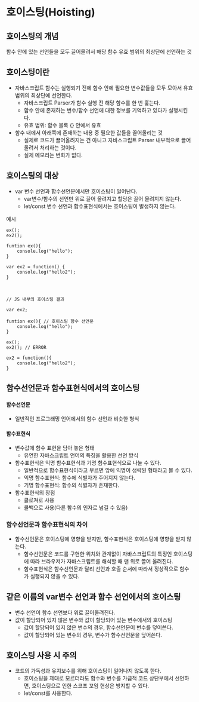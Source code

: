 # 호이스팅(Hoisting)

## 호이스팅의 개념

함수 안에 있는 선언들을 모두 끌어올려서 해당 함수 유효 범위의 최상단에 선언하는 것



## 호이스팅이란

- 자바스크립트 함수는 실행되기 전에 함수 안에 필요한 변수값들을 모두 모아서 유효 범위의 최상단에 선언한다.
  - 자바스크립트 Parser가 함수 실행 전 해당 함수를 한 번 훑는다.
  - 함수 안에 존재하는 변수/함수 선언에 대한 정보를 기억하고 있다가 실행시킨다.
  - 유효 범위: 함수 블록 {} 안에서 유효
- 함수 내에서 아래쪽에 존재하는 내용 중 필요한 값들을 끌어올리는 것
  - 실제로 코드가 끌어올려지는 건 아니고 자바스크립트 Parser 내부적으로 끌어올려서 처리하는 것이다.
  - 실제 메모리는 변화가 없다.



## 호이스팅의 대상

- var 변수 선언과 함수선언문에서만 호이스팅이 일어난다.
  - var변수/함수의 선언만 위로 끌어 올려지고 할당은 끌어 올려지지 않는다. 
  - let/const 변수 선언과 함수표현식에서는 호이스팅이 발생하지 않는다.

예시

```
ex();
ex2();

funtion ex(){
	console.log("hello");
}

var ex2 = function() {
	console.log("hello2");
}



// JS 내부의 호이스팅 결과

var ex2;

funtion ex(){ // 호이스팅 함수 선언문
	console.log("hello");
}

ex();
ex2(); // ERROR

ex2 = function(){
	console.log("hello2");
}
```



## 함수선언문과 함수표현식에서의 호이스팅

#### 함수선언문

- 일반적인 프로그래밍 언어에서의 함수 선언과 비슷한 형식

#### 함수표현식

- 변수값에 함수 표현을 담아 놓은 형태
  - 유연한 자바스크립트 언어의 특징을 활용한 선언 방식
- 함수표현식은 익명 함수표현식과 기명 함수표현식으로 나눌 수 있다.
  - 일반적으로 함수표현식이라고 부르면 앞에 익명이 생략된 형태라고 볼 수 있다.
  - 익명 함수표현식: 함수에 식별자가 주어지지 않는다.
  - 기명 함수표현식: 함수의 식별자가 존재한다.
- 함수표현식의 장점
  - 클로져로 사용
  - 콜백으로 사용(다른 함수의 인자로 넘길 수 있음)



### 함수선언문과 함수표현식의 차이

- 함수선언문은 호이스팅에 영향을 받지만, 함수표현식은 호이스팅에 영향을 받지 않는다.
  - 함수선언문은 코드를 구현한 위치와 관계없이 자바스크립트의 특징인 호이스팅에 따라 브라우저가 자바스크립트를 해석할 때 맨 위로 끌어 올려진다.
  - 함수표현식은 함수선언문과 달리 선언과 호출 순서에 따라서 정상적으로 함수가 실행되지 않을 수 있다.



## 같은 이름의 var변수 선언과 함수 선언에서의 호이스팅

- 변수 선언이 함수 선언보다 위로 끌어올려진다.
- 값이 할당되어 있지 않은 변수와 값이 할당되어 있는 변수에서의 호이스팅
  - 값이 할당되어 있지 않은 변수의 경우, 함수선언문이 변수를 덮어쓴다.
  - 값이 할당되어 있는 변수의 경우, 변수가 함수선언문을 덮어쓴다.



## 호이스팅 사용 시 주의

- 코드의 가독성과 유지보수를 위해 호이스팅이 일어나지 않도록 한다.
  - 호이스팅을 제대로 모르더라도 함수와 변수를 가급적 코드 상단부에서 선언하면, 호이스팅으로 인한 스코프 꼬임 현상은 방지할 수 있다.
  - let/const를 사용한다.